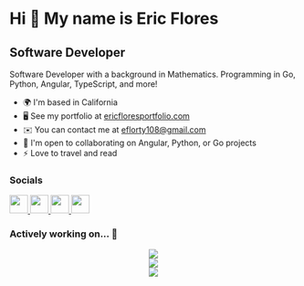 Hi 👋 My name is Eric Flores
============================

Software Developer
------------------

Software Developer with a background in Mathematics. Programming in Go, Python, Angular, TypeScript, and more!

* 🌍  I'm based in California
* 🖥️  See my portfolio at [ericfloresportfolio.com](http://ericfloresportfolio.com)
* ✉️  You can contact me at [eflorty108@gmail.com](mailto:eflorty108@gmail.com)
* 🤝  I'm open to collaborating on Angular, Python, or Go projects
* ⚡  Love to travel and read

### Socials

<p align="left"> <a href="https://www.github.com/ericflores108" target="_blank" rel="noreferrer"> <picture> <source media="(prefers-color-scheme: dark)" srcset="https://raw.githubusercontent.com/danielcranney/readme-generator/main/public/icons/socials/github-dark.svg" /> <source media="(prefers-color-scheme: light)" srcset="https://raw.githubusercontent.com/danielcranney/readme-generator/main/public/icons/socials/github.svg" /> <img src="https://raw.githubusercontent.com/danielcranney/readme-generator/main/public/icons/socials/github.svg" width="32" height="32" /> </picture> </a> <a href="https://www.linkedin.com/in/ericflores108" target="_blank" rel="noreferrer"> <picture> <source media="(prefers-color-scheme: dark)" srcset="https://raw.githubusercontent.com/danielcranney/readme-generator/main/public/icons/socials/linkedin-dark.svg" /> <source media="(prefers-color-scheme: light)" srcset="https://raw.githubusercontent.com/danielcranney/readme-generator/main/public/icons/socials/linkedin.svg" /> <img src="https://raw.githubusercontent.com/danielcranney/readme-generator/main/public/icons/socials/linkedin.svg" width="32" height="32" /> </picture> </a> <a href="http://www.medium.com/ericflores108" target="_blank" rel="noreferrer"> <picture> <source media="(prefers-color-scheme: dark)" srcset="https://raw.githubusercontent.com/danielcranney/readme-generator/main/public/icons/socials/medium-dark.svg" /> <source media="(prefers-color-scheme: light)" srcset="https://raw.githubusercontent.com/danielcranney/readme-generator/main/public/icons/socials/medium.svg" /> <img src="https://raw.githubusercontent.com/danielcranney/readme-generator/main/public/icons/socials/medium.svg" width="32" height="32" /> </picture> </a> <a href="https://www.x.com/eflorty108" target="_blank" rel="noreferrer"> <picture> <source media="(prefers-color-scheme: dark)" srcset="https://raw.githubusercontent.com/danielcranney/readme-generator/main/public/icons/socials/twitter-dark.svg" /> <source media="(prefers-color-scheme: light)" srcset="https://raw.githubusercontent.com/danielcranney/readme-generator/main/public/icons/socials/twitter.svg" /> <img src="https://raw.githubusercontent.com/danielcranney/readme-generator/main/public/icons/socials/twitter.svg" width="32" height="32" /> </picture> </a></p>

### Actively working on... 🧐

<div width="100%" align="center">
  <a href="https://github.com/ericflores108/titled"><img src="https://github-readme-stats.vercel.app/api/pin/?username=ericflores108&repo=titled&title_color=0891b2&text_color=ffffff&icon_color=0891b2&bg_color=1c1917&hide_border=true&locale=en" /></a>
</div>
<div></div>
<div width="100%" align="center">
  <a href="https://github.com/ericflores108/one-env-cli"><img src="https://github-readme-stats.vercel.app/api/pin/?username=ericflores108&repo=one-env-cli&title_color=0891b2&text_color=ffffff&icon_color=0891b2&bg_color=1c1917&hide_border=true&locale=en" /></a>
</div>
<div></div>
<div width="100%" align="center">
  <a href="https://github.com/ericflores108/runtoread.today" align="right"><img src="https://github-readme-stats.vercel.app/api/pin/?username=ericflores108&repo=runtoread.today&title_color=0891b2&text_color=ffffff&icon_color=0891b2&bg_color=1c1917&hide_border=true&locale=en" /></a>
</div>


